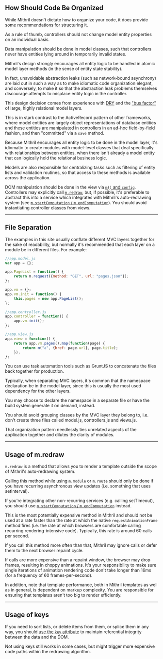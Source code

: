 ## How Should Code Be Organized

While Mithril doesn't dictate how to organize your code, it does provide some recommendations for structuring it.

As a rule of thumb, controllers should not change model entity properties on an individual basis.

Data manipulation should be done in model classes, such that controllers never have entities lying around in temporarily invalid states.

Mithril's design strongly encourages all entity logic to be handled in atomic model layer methods (in the sense of entity state stability).

In fact, unavoidable abstraction leaks (such as network-bound asynchrony) are laid out in such a way as to make idiomatic code organization elegant, and conversely, to make it so that the abstraction leak problems themselves discourage attempts to misplace entity logic in the controller.

This design decision comes from experience with [DRY](https://en.wikipedia.org/wiki/Don%27t_repeat_yourself) and the ["bus factor"](http://en.wikipedia.org/wiki/Bus_factor) of large, highly relational model layers.

This is in stark contrast to the ActiveRecord pattern of other frameworks, where model entities are largely object representations of database entities and these entities are manipulated in controllers in an ad-hoc field-by-field fashion, and then "committed" via a `save` method.

Because Mithril encourages all entity logic to be done in the model layer, it's idiomatic to create modules with model-level classes that deal specifically with relationships between entities, when there isn't already a model entity that can logically hold the relational business logic.

Models are also responsible for centralizing tasks such as filtering of entity lists and validation routines, so that access to these methods is available across the application.

DOM manipulation should be done in the view via [`m()` and `config`](mithril). Controllers may explicitly call [`m.redraw`](mithril.redraw.md), but, if possible, it's preferable to abstract this into a service which integrates with Mithril's auto-redrawing system (see [`m.startComputation` / `m.endComputation`](mithril.computation.md)). You should avoid instantiating controller classes from views.

---

## File Separation

The examples in this site usually conflate different MVC layers together for the sake of readability, but normally it's recommended that each layer on a module be in different files. For example:

```javascript
//app.model.js
var app = {};

app.PageList = function() {
	return m.request({method: "GET", url: "pages.json"});
};

app.vm = {};
app.vm.init = function() {
	this.pages = new app.PageList();
};
```

```javascript
//app.controller.js
app.controller = function() {
	app.vm.init();
};
```

```javascript
//app.view.js
app.view = function() {
	return app.vm.pages().map(function(page) {
		return m("a", {href: page.url}, page.title);
	});
};
```

You can use task automation tools such as GruntJS to concatenate the files back together for production.

Typically, when separating MVC layers, it's common that the namespace declaration be in the model layer, since this is usually the most used dependency for the other layers.

You may choose to declare the namespace in a separate file or have the build system generate it on demand, instead.

You should avoid grouping classes by the MVC layer they belong to, i.e. don't create three files called model.js, controllers.js and views.js.

That organization pattern needlessly ties unrelated aspects of the application together and dilutes the clarity of modules.

---

## Usage of m.redraw

`m.redraw` is a method that allows you to render a template outside the scope of Mithril's auto-redrawing system.

Calling this method while using `m.module` or `m.route` should only be done if you have recurring asynchronous view updates (i.e. something that uses setInterval).

If you're integrating other non-recurring services (e.g. calling setTimeout), you should use [`m.startComputation` / `m.endComputation`](mithril.computation.md) instead.

This is the most potentially expensive method in Mithril and should not be used at a rate faster than the rate at which the native `requestAnimationFrame` method fires (i.e. the rate at which browsers are comfortable calling recurring rendering-intensive code). Typically, this rate is around 60 calls per second.

If you call this method more often than that, Mithril may ignore calls or defer them to the next browser repaint cycle.

If calls are more expensive than a repaint window, the browser may drop frames, resulting in choppy animations. It's your responsibility to make sure single iterations of animation rendering code don't take longer than 16ms (for a frequency of 60 frames-per-second).

In addition, note that template performance, both in Mithril templates as well as in general, is dependent on markup complexity. You are responsible for ensuring that templates aren't too big to render efficiently.

---

## Usage of keys

If you need to sort lists, or delete items from them, or splice them in any way, you should [use the `key` attribute](mithril.md#dealing-with-sorting-and-deleting-in-lists) to maintain referential integrity between the data and the DOM.

Not using keys still works in some cases, but might trigger more expensive code paths within the redrawing algorithm.

